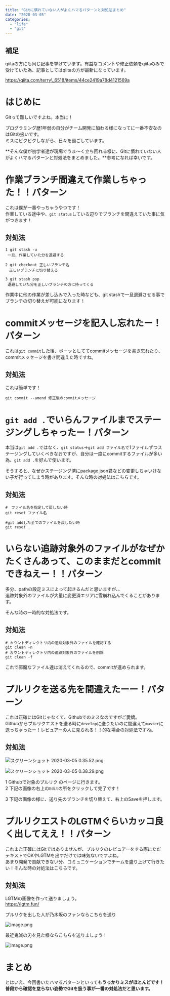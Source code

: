 ```yaml
---
title: "Gitに慣れていない人がよくハマるパターンと対処法まとめ"
date: "2020-03-05"
categories: 
  - "life"
  - "git"
---
```


## 補足

qiitaの方にも同じ記事を挙げています。有益なコメントや修正依頼をqiitaのみで受けていた為、記事としてはqiitaの方が最新になっています。

https://qiita.com/terry\_6518/items/44ce2419a78d4121569a

# はじめに

Gitって難しいですよね。本当に！

プログラミング歴1年弱の自分がチーム開発に加わる様になってに一番不安なのはGitの扱いです。  
ミスにビクビクしながら、日々を過ごしています。

**そんな僕が初学者達が現場でうま〜く立ち回れる様に、Gitに慣れていない人がよくハマるパターンと対処法をまとめました。**参考になれば幸いです。

# 作業ブランチ間違えて作業しちゃった！！パターン

これは僕が一番やっちゃうやつです！  
作業している途中や、`git status`している辺りでブランチを間違えていた事に気がつきます！

## 対処法

```
1 git stash -u  
 一旦、作業していた分を退避する

2 git checkout 正しいブランチ名
　正しいブランチに切り替える

3 git stash pop 
 退避していた分を正しいブランチの方に持ってくる
```

作業中に他の作業が差し込みで入った時なども、git stashで一旦退避させる事でブランチの切り替えが可能になります！

# commitメッセージを記入し忘れたー！パターン

これは`git commit`した後、ボーッとしててcommitメッセージを書き忘れたり、commitメッセージを書き間違えた時ですね。

## 対処法

これは簡単です！

```
git commit --amend 修正後のcommitメッセージ
```

# `git add .`でいらんファイルまでステージングしちゃったー！パターン

本当は`git add .`ではなく、`git status`→`git add ファイル名`で1ファイルずつステージングしていくべきなおですが、自分は一度にcommitするファイルが多い為、`git add .`を好んで使います。

そうすると、なぜかステージング済にpackage.json君などの変更しちゃいけない子が行ってしまう時があります。そんな時の対処法はこちらです。

## 対処法

```
#　ファイル名を指定して戻したい時
git reset ファイル名

#git addした全てのファイルを戻したい時
git reset .
```

# いらない追跡対象外のファイルがなぜかたくさんあって、このままだとcommitできねえー！！パターン

多分、pathの設定ミスによって起きるんだと思いますが、、  
追跡対象外のファイルが大量に変更済エリアに雪崩れ込んでくることがあります。

そんな時の一時的な対処法です。

## 対処法

```
# カウントディレクトリ内の追跡対象外のファイルを確認する
git clean -n
# カウントディレクトリ内の追跡対象外のファイルを削除
git clean -f
```

これで邪魔なファイル達は消えてくれるので、commitが進められます。

# プルリクを送る先を間違えたーー！パターン

これは正確にはGitじゃなくて、Githubでのミスなのですがご愛嬌。  
Githubからプルリクエストを送る時に`develop`に送りたいのに間違えて`master`に送っちゃったー！レビュアーの人に見られる！！的な場合の対処法ですね。

## 対処法

![スクリーンショット 2020-03-05 0.35.52.png](images/3543dda7-25ec-f993-a0c2-ae16cb284dc5.png)

![スクリーンショット 2020-03-05 0.38.29.png](images/fb84dac3-888a-a3a1-ac20-730aaf151ff7.png)

1 Githubで対象のプルリク のページに行きます。  
2 下記の画像の右上の`Edit`の所をクリックして完了です！  
  
3 下記の画像の様に、送り先のブランチを切り替えて、右上のSaveを押します。  

# プルリクエストのLGTMぐらいカッコ良く出してええ！！パターン

これまた正確にはGitではありませんが、プルリクのレビュアーをする際にただテキストでOKやLGTMを出すだけでは味気ないですよね。  
あまり開発で貢献できない分、コミュニケーションでチームを盛り上げて行きたい！そんな時の対処法はこちらです。

## 対処法

LGTMの画像を作って送りましょう。  
https://lgtm.fun/

プルリクを出した人が乃木坂のファンならこちらを送り

![image.png](images/f194b097-17a3-d7ca-3dbb-12bdea792407.png)

最近鬼滅の刃を見た様ならこちらを送りましょう！

![image.png](images/7c5d7775-9a15-bac9-d652-88ea64f2f419.png)

# まとめ

とはいえ、今回書いたハマるパターンといっても**うっかりミスがほとんどです！普段から確認を怠らない姿勢でGitを扱う事が一番の対処法だと思います。**
